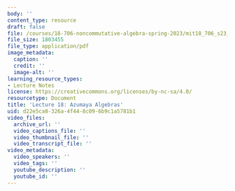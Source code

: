 ```yaml
---
body: ''
content_type: resource
draft: false
file: /courses/18-706-noncommutative-algebra-spring-2023/mit18_706_s23_lec18.pdf
file_size: 1803455
file_type: application/pdf
image_metadata:
  caption: ''
  credit: ''
  image-alt: ''
learning_resource_types:
- Lecture Notes
license: https://creativecommons.org/licenses/by-nc-sa/4.0/
resourcetype: Document
title: 'Lecture 18: Azumaya Algebras'
uid: d22e5ca8-326a-4f44-8c09-6b9c1a5781b1
video_files:
  archive_url: ''
  video_captions_file: ''
  video_thumbnail_file: ''
  video_transcript_file: ''
video_metadata:
  video_speakers: ''
  video_tags: ''
  youtube_description: ''
  youtube_id: ''
---
```

